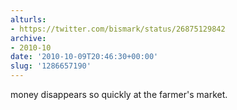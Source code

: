 ```yaml
---
alturls:
- https://twitter.com/bismark/status/26875129842
archive:
- 2010-10
date: '2010-10-09T20:46:30+00:00'
slug: '1286657190'
---
```


money disappears so quickly at the farmer's market.

